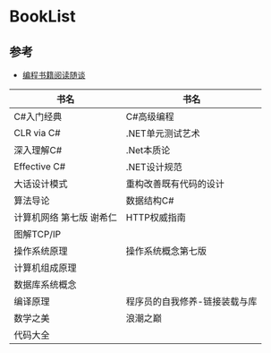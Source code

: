 # BookList

## 参考

- [编程书籍阅读随谈](https://www.cnblogs.com/pengze0902/p/6391279.html)

| 书名                     | 书名                          |
| ------------------------ | ----------------------------- |
| C#入门经典               | C#高级编程                    |
| CLR via C#               | .NET单元测试艺术              |
| 深入理解C#               | .Net本质论                    |
| Effective C#             | .NET设计规范                  |
| 大话设计模式             | 重构改善既有代码的设计        |
| 算法导论                 | 数据结构C#                    |
| 计算机网络 第七版 谢希仁 | HTTP权威指南                  |
| 图解TCP/IP               |
| 操作系统原理             | 操作系统概念第七版            |
| 计算机组成原理           |
| 数据库系统概念           |
| 编译原理                 | 程序员的自我修养-链接装载与库 |
| 数学之美                 | 浪潮之巅                      |
| 代码大全                 |